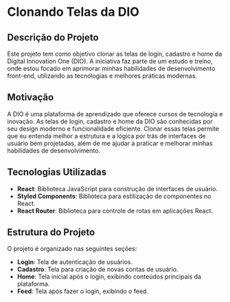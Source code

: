 # Clonando Telas da DIO

## Descrição do Projeto

Este projeto tem como objetivo clonar as telas de login, cadastro e home da Digital Innovation One (DIO). A iniciativa faz parte de um estudo e treino, onde estou focado em aprimorar minhas habilidades de desenvolvimento front-end, utilizando as tecnologias e melhores práticas modernas.

## Motivação

A DIO é uma plataforma de aprendizado que oferece cursos de tecnologia e inovação. As telas de login, cadastro e home da DIO são conhecidas por seu design moderno e funcionalidade eficiente. Clonar essas telas permite que eu entenda melhor a estrutura e a lógica por trás de interfaces de usuário bem projetadas, além de me ajudar a praticar e melhorar minhas habilidades de desenvolvimento.

## Tecnologias Utilizadas

- **React**: Biblioteca JavaScript para construção de interfaces de usuário.
- **Styled Components**: Biblioteca para estilização de componentes no React.
- **React Router**: Biblioteca para controle de rotas em aplicações React.

## Estrutura do Projeto

O projeto é organizado nas seguintes seções:

- **Login**: Tela de autenticação de usuários.
- **Cadastro**: Tela para criação de novas contas de usuário.
- **Home**: Tela inicial após o login, exibindo conteúdos principais da plataforma.
- **Feed**: Tela após fazer o login, exibindo o feed.


